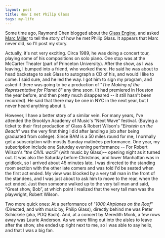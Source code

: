 ```yaml
---
layout: post
title: How I met Philip Glass
tags: my-life
---
```

Some time ago, Raymond Chen blogged about the [Glass Engine](http://blogs.msdn.com/oldnewthing/archive/2004/02/04/67385.aspx), and asked [Marc Miller](http://weblogs.asp.net/marcmill) to tell the story of how he met Philip Glass. It appears that Marc never did, so I'll post my story.

Actually, it's not very exciting.  Circa 1989, he was doing a concert tour, playing some of his compositions on solo piano.  One stop was at the McCarter Theater (part of Princeton University).  After the show, as I was leaving, I bumped into a friend, who worked there. He said he was about to head backstage to ask Glass to autograph a CD of his, and would I like to come.  I said sure, and he led the way. I got him to sign my program, and asked if there was going to be a production of "*The Making of the Representative for Planet 8*" any time soon.  (It had premiered in Houston the year before, and then pretty much disappeared -- it still hasn't been recorded).  He said that there may be one in NYC in the next year, but I never heard anything about it.

However, I have a better story of a similar vein.  For many years, I've attended the Brooklyn Academy of Music's &#8220;Next Wave&#8221; festival.  (Buying a ticket to their first production of Glass &amp; Robert Wilson's &#8220;*Einstein on the Beach*&#8221; was the very first thing I did after landing a job after being graduated from college).  Since BAM is a 50 miles round for me, I normally get a subscription with mostly Sunday matin&#233;es performance.  One year, my subscription include one Saturday evening performance -- For Robert Wilson's &#8220;*the CIVIL warS*&#8221; (with music by Glass)-- opening night as it turned out.  It was also the Saturday before Christmas, and lower Manhattan was in gridlock, so I arrived about 45 minutes late.  I was directed to the standing room section with the other late comers and was told I'd be seated when the first act ended. My view was blocked by a very tall man in the front of the standees, and I was just about to ask him to move to the rear, when the act ended.  Just then someone walked up to the very tall man and said, &#8220;Great show, Bob&#8221;, at which point I realized that the very tall man was the playwright, Robert Wilson.

Two more quick ones: At a performance of "*1000 Airplanes on the Roof*" (Directed, and with music by, Philip Glass), directly behind me was Peter Schickele (aka, PDQ Bach).  And, at a concert by Meredith Monk, a few rows away was Laurie Anderson. As we were filing out into the aisles to leave after the show, she ended up right next to me, so I was able to say hello, and that I was a big fan.

